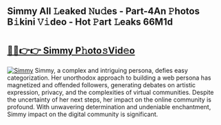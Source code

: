 ## Simmy All 𝙻eaked 𝙽u𝚍es - Part-4An 𝙿hotos B𝚒kini 𝚅𝚒deo - Hot 𝙿art 𝙻eaks 66M1d

# <h2><a href="http://ld19yi4.urlbe.top/?page=Simmy">🔗🔗👉👉 Simmy P𝚑oto𝚜Vid𝚎o</a></h2>

[![Simmy](https://i.imgur.com/eBuTRDB.gif)](http://ld19yi4.urlbe.top/?page=Simmy)
Simmy, a complex and intriguing persona, defies easy categorization. Her unorthodox approach to building a web persona has magnetized and offended followers, generating debates on artistic expression, privacy, and the complexities of virtual communities. Despite the uncertainty of her next steps, her impact on the online community is profound. With unwavering determination and undeniable enchantment, Simmy impact on the digital community is significant.
